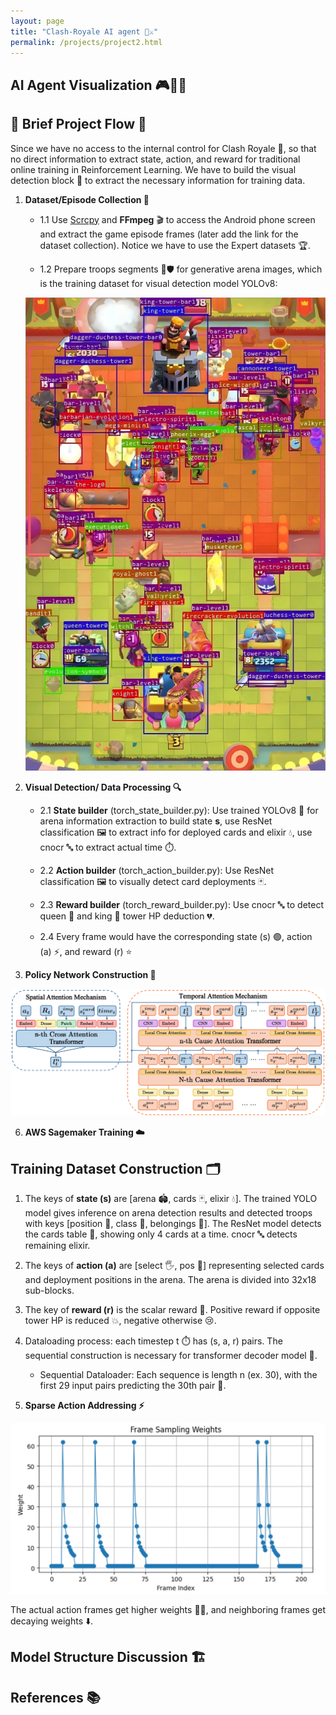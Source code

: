 ```yaml
---
layout: page
title: "Clash-Royale AI agent 🏰⚔️"
permalink: /projects/project2.html
---
```


## AI Agent Visualization 🎮🤖✨

## 🔬 Brief Project Flow 📝

Since we have no access to the internal control for Clash Royale 🏰, so that no direct information to extract state, action, and reward for traditional online training in Reinforcement Learning. We have to build the visual detection block 👀 to extract the necessary information for training data. 

1. **Dataset/Episode Collection 📸**
   - 1.1 Use [Scrcpy](https://github.com/Genymobile/scrcpy) and **FFmpeg** 🎬 to access the Android phone screen and extract the game episode frames (later add the link for the dataset collection). Notice we have to use the Expert datasets 🏆.
   
   - 1.2 Prepare troops segments 🤖🛡️ for generative arena images, which is the training dataset for visual detection model YOLOv8:
  
   ![Generative Arena View](generative_arena.png)
     
3. **Visual Detection/ Data Processing 🔍**
   - 2.1 **State builder** (torch_state_builder.py): Use trained YOLOv8 🐶 for arena information extraction to build state **s**, use ResNet classification 🖼️ to extract info for deployed cards and elixir 💧, use cnocr 🔤 to extract actual time ⏱️.
   
   - 2.2 **Action builder** (torch_action_builder.py): Use ResNet classification 🖼️ to visually detect card deployments 🃏.
   
   - 2.3 **Reward builder** (torch_reward_builder.py): Use cnocr 🔤 to detect queen 👑 and king 🏰 tower HP deduction 💔.
   
   - 2.4 Every frame would have the corresponding state (s) 🟢, action (a) ⚡, and reward (r) ⭐

4. **Policy Network Construction 🧠**
   
 ![Policy Network Preview](policy_model_en.png)

6. **AWS Sagemaker Training ☁️**

## Training Dataset Construction 🗂️

1. The keys of **state (s)** are [arena 🏟️, cards 🃏, elixir 💧]. The trained YOLO model gives inference on arena detection results and detected troops with keys [position 📍, class 🎯, belongings 🎒]. The ResNet model detects the cards table 🎴, showing only 4 cards at a time. cnocr 🔤 detects remaining elixir.

2. The keys of **action (a)** are [select 🖐️, pos 📍] representing selected cards and deployment positions in the arena. The arena is divided into 32x18 sub-blocks.

3. The key of **reward (r)** is the scalar reward 🏅. Positive reward if opposite tower HP is reduced 💥, negative otherwise 😢.

4. Dataloading process: each timestep t ⏱️ has (s, a, r) pairs. The sequential construction is necessary for transformer decoder model 🔄.
   - Sequential Dataloader: Each sequence is length n (ex. 30), with the first 29 input pairs predicting the 30th pair 🧩.

5. **Sparse Action Addressing ⚡**
   
 ![Frame Re-weighting](frame_weights.png)

The actual action frames get higher weights 🏋️‍♂️, and neighboring frames get decaying weights ⬇️.

## Model Structure Discussion 🏗️

## References 📚
